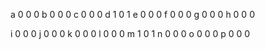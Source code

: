a 0 0 0
b 0 0 0
c 0 0 0
d 1 0 1
e 0 0 0
f 0 0 0
g 0 0 0
h 0 0 0

i 0 0 0
j 0 0 0
k 0 0 0
l 0 0 0
m 1 0 1
n 0 0 0
o 0 0 0
p 0 0 0
